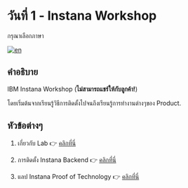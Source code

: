 # วันที่ 1 - Instana Workshop

กรุณาเลือกภาษา

[![en](https://img.shields.io/badge/lang-en-green.svg)](./README.md)

<!-- [![th](https://img.shields.io/badge/lang-th-red.svg)](./README-th.md) -->

## คำอธิบาย

IBM Instana Workshop (**ไม่สามารถแชร์ให้กับลูกค้า!**)

โดยเริ่มต้นจากเรียนรู้วิธีการติดตั้งไปจนถึงเรียนรู้การทำงานต่างๆของ Product.

## หัวข้อต่างๆ

1. เกี่ยวกับ Lab 👉 [คลิกที่นี่](./topic1/README-th.md)

2. การติดตั้ง Instana Backend 👉 [คลิกที่นี่](./topic2/README-th.md)

3. แลป Instana Proof of Technology 👉 [คลิกที่นี่](./topic3/README-th.md)
